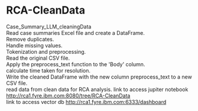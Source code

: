 # RCA-CleanData
Case_Summary_LLM_cleaningData  
 Read case summaries Excel file and create a DataFrame.  
 Remove duplicates.  
 Handle missing values.  
 Tokenization and preprocessing.  
 Read the original CSV file.  
 Apply the preprocess_text function to  the 'Body' column.  
 calculate time taken for resolution.  
 Write the cleaned DataFrame with the new column preprocess_text to a new CSV file.  
 read data from clean data for RCA analysis. 
 link to access jupiter notebook http://rca1.fyre.ibm.com:8080/tree/RCA-CleanData  
 link to access vector db http://rca1.fyre.ibm.com:6333/dashboard
